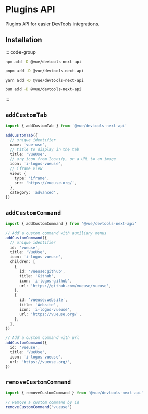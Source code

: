 # Plugins API

Plugins API for easier DevTools integrations.

## Installation

::: code-group

```sh [npm]
npm add -D @vue/devtools-next-api
```

```sh [pnpm]
pnpm add -D @vue/devtools-next-api
```

```sh [yarn]
yarn add -D @vue/devtools-next-api
```

```sh [bun]
bun add -D @vue/devtools-next-api
```

:::

## `addCustomTab`

```ts
import { addCustomTab } from '@vue/devtools-next-api'

addCustomTab({
  // unique identifier
  name: 'vue-use',
  // title to display in the tab
  title: 'VueUse',
  // any icon from Iconify, or a URL to an image
  icon: 'i-logos-vueuse',
  // iframe view
  view: {
    type: 'iframe',
    src: 'https://vueuse.org/',
  },
  category: 'advanced',
})
```

## `addCustomCommand`

```ts
import { addCustomCommand } from '@vue/devtools-next-api'

// Add a custom command with auxiliary menus
addCustomCommand({
  // unique identifier
  id: 'vueuse',
  title: 'VueUse',
  icon: 'i-logos-vueuse',
  children: [
    {
      id: 'vueuse:github',
      title: 'Github',
      icon: 'i-logos-github',
      url: 'https://github.com/vueuse/vueuse',
    },
    {
      id: 'vueuse:website',
      title: 'Website',
      icon: 'i-logos-vueuse',
      url: 'https://vueuse.org/',
    },
  ],
})

// Add a custom command with url
addCustomCommand({
  id: 'vueuse',
  title: 'VueUse',
  icon: 'i-logos-vueuse',
  url: 'https://vueuse.org/',
})
```

## `removeCustomCommand`

```ts
import { removeCustomCommand } from '@vue/devtools-next-api'

// Remove a custom command by id
removeCustomCommand('vueuse')
```
